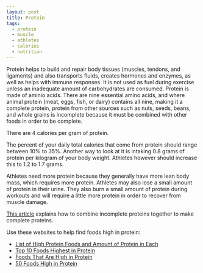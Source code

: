 ```yaml
---
layout: post
title: Protein
tags:
  - protein
  - muscle
  - athletes
  - calories
  - nutrition
---
```


Protein helps to build and repair body tissues (muscles, tendons, and 
ligaments) and also transports fluids, creates hormones and enzymes, as well 
as helps with immune responses. It is not used as fuel during exercise unless 
an inadequate amount of carbohydrates are consumed. Protein is made of aminio 
acids. There are nine essential amino acids, and where animal protein (meat, 
eggs, fish, or dairy) contains all nine, making it a complete protein, protein 
from other sources such as nuts, seeds, beans, and whole grains is incomplete 
because it must be combined with other foods in order to be complete. 

There are 4 calories per gram of protein. 

The percent of your daily total calories that come from protein should range 
between 10% to 35%. Another way to look at it is intaking 0.8 grams of protein 
per kilogram of your body weight. Athletes however should increase this to 1.2 
to 1.7 grams. 

Athletes need more protein because they generally have more lean body mass, 
which requires more protein. Athletes may also lose a small amount of protein 
in their urine. They also burn a small amount of protein during workouts and 
will require a little more protein in order to recover from muscle damage. 

[This article](http://www.myfit.ca/nutrition/incomplete_proteins_combinations.asp)
explains how to combine incomplete proteins together to make complete proteins.

Use these websites to help find foods high in protein:

- [List of High Protein Foods and Amount of Protein in Each](http://lowcarbdiets.about.com/od/whattoeat/a/highproteinfood.htm)
- [Top 10 Foods Highest in Protein](http://www.healthaliciousness.com/articles/foods-highest-in-protein.php)
- [Foods That Are High in Protein](http://www.building-muscle101.com/food-high-in-protein.html)
- [50 Foods High in Protein](http://theconsciouslife.com/foods-high-in-protein.htm)
